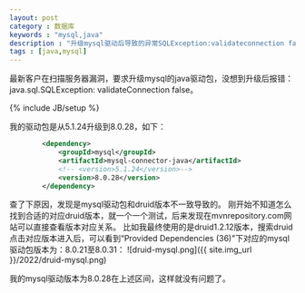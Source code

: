 ```yaml
---
layout: post
category : 数据库
keywords : "mysql,java"
description : "升级mysql驱动后导致的异常SQLException:validateconnection false"
tags : [java,mysql]
---
```


最新客户在扫描服务器漏洞，要求升级mysql的java驱动包，没想到升级后报错： java.sql.SQLException: validateConnection false。
<!--break-->

{% include JB/setup %}

我的驱动包是从5.1.24升级到8.0.28，如下：
```xml
        <dependency>
            <groupId>mysql</groupId>
            <artifactId>mysql-connector-java</artifactId>
            <!-- <version>5.1.24</version>-->
            <version>8.0.28</version>
        </dependency>
```
查了下原因，发现是mysql驱动包和druid版本不一致导致的。
刚开始不知道怎么找到合适的对应druid版本，就一个一个测试，后来发现在mvnrepository.com网站可以直接查看版本对应关系。
比如我最终使用的是druid1.2.12版本，搜索druid点击对应版本进入后，可以看到“Provided Dependencies (36)"下对应的mysql驱动包版本为：8.0.21至8.0.31：
![druid-mysql.png]({{ site.img_url }}/2022/druid-mysql.png)

我的mysql驱动版本为8.0.28在上述区间，这样就没有问题了。